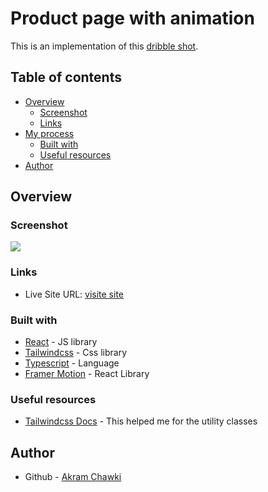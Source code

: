 # Product page with animation

This is an implementation of this [dribble shot](https://dribbble.com/shots/2597578-Mail-Apps/attachments/517517?mode=media).

## Table of contents

- [Overview](#overview)
  - [Screenshot](#screenshot)
  - [Links](#links)
- [My process](#my-process)
  - [Built with](#built-with)
  - [Useful resources](#useful-resources)
- [Author](#author)


## Overview

### Screenshot

![](./screenshots/screenshot.gif)


### Links

- Live Site URL: [visite site](https://akramchawki-emailapp.netlify.app)


### Built with


- [React](https://reactjs.org/) - JS library
- [Tailwindcss](https://tailwindcss.com/) - Css library
- [Typescript](https://www.typescriptlang.org/) - Language
- [Framer Motion](https://www.framer.com/motion/) - React Library



### Useful resources

- [Tailwindcss Docs](https://tailwindcss.com/docs/installation) - This helped me for the utility classes


## Author

- Github - [Akram Chawki](https://github.com/AkramChawki/)